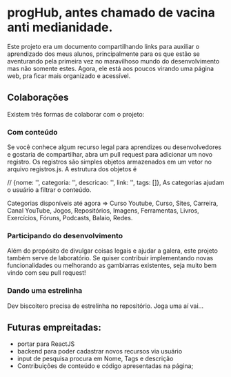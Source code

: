 
# progHub, antes chamado de vacina anti medianidade.
Este projeto era um documento compartilhando links para auxiliar o aprendizado dos meus alunos, principalmente para os que estão se aventurando pela primeira vez no maravilhoso mundo do desenvolvimento mas não somente estes.
Agora, ele está aos poucos virando uma página web, pra ficar mais organizado e acessível.



## Colaborações
Existem três formas de colaborar com o projeto:
### Com conteúdo
Se você conhece algum recurso legal para aprendizes ou desenvolvedores e gostaria de compartilhar, abra um pull request para adicionar um novo registro. Os registros são simples objetos armazenados em um vetor no arquivo registros.js.
A estrutura dos objetos é 

// {nome: '', categoria: '', descricao: '', link: '', tags: []}, 
As categorias ajudam o usuário a filtrar o conteúdo. 

Categorias disponíveis até agora => Curso Youtube, Curso, Sites, Carreira, Canal YouTube, Jogos, Repositórios, Imagens, Ferramentas, Livros, Exercícios, Fóruns, Podcasts, Balaio, Redes.


### Participando do desenvolvimento
Além do propósito de divulgar coisas legais e ajudar a galera, este projeto também serve de laboratório. Se quiser contribuir implementando novas funcionalidades ou melhorando as gambiarras existentes, seja muito bem vindo com seu pull request!

### Dando uma estrelinha
Dev biscoitero precisa de estrelinha no repositório. Joga uma aí vai...

## Futuras empreitadas: 
- portar para ReactJS 
- backend para poder cadastrar novos recursos via usuário
- input de pesquisa procura em Nome, Tags e descrição
- Contribuições de conteúdo e código apresentadas na página;


